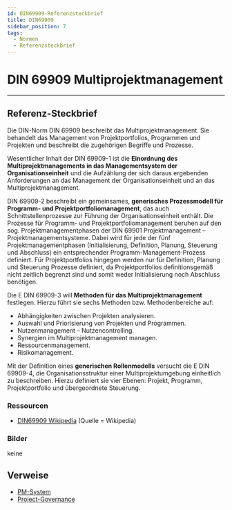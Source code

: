 ```yaml
---
id: DIN69909-Referenzsteckbrief
title: DIN69909 
sidebar_position: 7
tags:
  - Normen
  - Referenzsteckbrief
---
```


# DIN 69909 Multiprojektmanagement

------

## Referenz-Steckbrief

Die DIN-Norm DIN 69909 beschreibt das Multiprojektmanagement. Sie behandelt das Management von Projektportfolios, Programmen und Projekten und beschreibt die zugehörigen Begriffe und Prozesse. 

Wesentlicher Inhalt der DIN 69909-1 ist die **Einordnung des Multiprojektmanagements in das Managementsystem der Organisationseinheit** und die Aufzählung der sich daraus ergebenden Anforderungen an das Management der Organisationseinheit und an das Multiprojektmanagement. 

DIN 69909-2 beschreibt ein gemeinsames, **generisches Prozessmodell für Programm- und Projektportfoliomanagement**, das auch Schnittstellenprozesse zur Führung der Organisationseinheit enthält. Die Prozesse für Programm- und Projektportfoliomanagement beruhen auf den sog. Projektmanagementphasen der DIN 69901 Projektmanagement – Projektmanagementsysteme. Dabei wird für jede der fünf Projektmanagementphasen (Initialisierung, Definition, Planung, Steuerung und Abschluss) ein entsprechender Programm-Management-Prozess definiert. Für Projektportfolios hingegen werden nur für Definition, Planung und Steuerung Prozesse definiert, da Projektportfolios definitionsgemäß nicht zeitlich begrenzt sind und somit weder Initialisierung noch Abschluss benötigen.


Die E DIN 69909-3 will **Methoden für das Multiprojektmanagement** festlegen. Hierzu führt sie sechs Methoden bzw. Methodenbereiche auf:

- Abhängigkeiten zwischen Projekten analysieren.
- Auswahl und Priorisierung von Projekten und Programmen.
- Nutzenmanagement – Nutzencontrolling.
- Synergien im Multiprojektmanagement managen.
- Ressourcenmanagement.
- Risikomanagement.

Mit der Definition eines **generischen Rollenmodells** versucht die E DIN 69909-4, die Organisationsstruktur einer Multiprojektumgebung einheitlich zu beschreiben. Hierzu definiert sie vier Ebenen: Projekt, Programm, Projektportfolio und übergeordnete Steuerung.


### Ressourcen

- [DIN69909 Wikipedia](https://de.wikipedia.org/wiki/DIN_69909) (Quelle = Wikipedia) 


### Bilder

keine



## Verweise

- [PM-System](/OHB-PMO/PMO01-Begriffe/PM-System.md)
- [Project-Governance](/OHB-PMO/PMO01-Begriffe/Projekt-Governance.md) 

